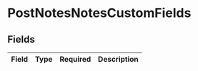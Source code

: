 # PostNotesNotesCustomFields


## Fields

| Field       | Type        | Required    | Description |
| ----------- | ----------- | ----------- | ----------- |